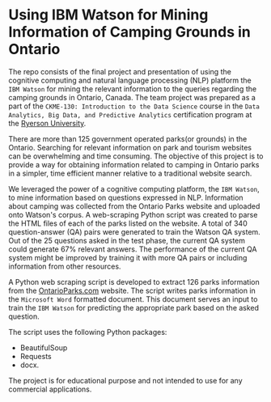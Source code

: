 # Using IBM Watson for Mining Information of Camping Grounds in Ontario

The repo consists of the final project and presentation of using the cognitive computing and natural language processing (NLP) platform the `IBM Watson` for mining the relevant information to the queries regarding the camping grounds in Ontario, Canada. The team project was prepared as a part of the `CKME-130: Introduction to the Data Science` course in the `Data Analytics, Big Data, and Predictive Analytics` certification program at the [Ryerson University](www.ryerson.ca). 

There are more than 125 government operated parks(or grounds) in the Ontario. Searching  for  relevant  information  on  park  and  tourism websites  can  be  overwhelming  and  time consuming. The objective of this project is to provide a way for obtaining information related to camping in  Ontario  parks  in  a  simpler,  time  efficient  manner  relative  to  a  traditional  website  search.

We leveraged the power of a cognitive computing platform, the `IBM Watson`, to mine information based on questions  expressed  in  NLP.   Information  about  camping  was  collected  from  the  Ontario Parks website and uploaded onto Watson's corpus. A web-scraping Python script was created to parse the HTML files of each of the parks listed on the website. A  total  of  340  question-answer (QA)  pairs  were generated to train the Watson QA system. Out of the 25 questions asked in the test phase, the current QA system could generate 67\% relevant answers. The performance of the current QA system might be improved by training it with more QA pairs or including information from other resources.

A Python web scraping script is developed to extract 126 parks information from the [OntarioParks.com](OntarioParks.com) website. The script writes parks information in the `Microsoft Word` formatted document. This document serves an input to train the `IBM Watson` for predicting the appropriate park based on the asked question.

The script uses the following Python packages:
*  BeautifulSoup  
*  Requests  
*  docx.

The project is for educational purpose and not intended to use for any commercial applications. 



